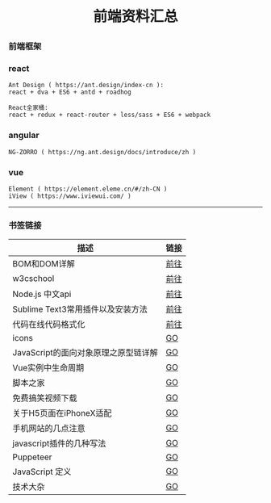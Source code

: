 # <p align='center'>前端资料汇总</p>

### 前端框架
### react
```
Ant Design ( https://ant.design/index-cn ):
react + dva + ES6 + antd + roadhog
```
```
React全家桶:
react + redux + react-router + less/sass + ES6 + webpack  
```
### angular

```
NG-ZORRO ( https://ng.ant.design/docs/introduce/zh )
```
### vue
```
Element ( https://element.eleme.cn/#/zh-CN )
iView ( https://www.iviewui.com/ )
```
 ***
 ### 书签链接

 描述 | 链接
 ---  | --- 
 BOM和DOM详解 | [前往](https://www.jb51.net/article/55851.htm)
 w3cschool | [前往](http://www.w3school.com.cn/)
 Node.js 中文api | [前往](http://nodejs.cn/api/modules.html)
 Sublime Text3常用插件以及安装方法 | [前往](https://www.cnblogs.com/liuchaoH/p/6370008.html) 
 代码在线代码格式化 | [前往](http://tool.oschina.net/codeformat/xml)  
 icons | [GO](https://icomoon.io/app/#/select)
 JavaScript的面向对象原理之原型链详解 | [GO](https://www.cnblogs.com/pompey/p/6675559.html)   
 Vue实例中生命周期 | [GO](https://www.jb51.net/article/122069.htm)
 脚本之家 | [GO](https://www.jb51.net/)
 免费搞笑视频下载 | [GO](http://www.wymp48.com/spe_7_1.html)
 关于H5页面在iPhoneX适配 | [GO](https://www.cnblogs.com/lolDragon/p/7795174.html)
 手机网站的几点注意 | [GO](https://www.haorooms.com/post/phone_web)
 javascript插件的几种写法 | [GO](https://blog.csdn.net/qq_25065257/article/details/74690859)
 Puppeteer | [GO](https://zhaoqize.github.io/puppeteer-api-zh_CN/#/class-Page)
 JavaScript 定义 | [GO](http://javascript.ruanyifeng.com/)       
 技术大杂 | [GO](https://github.com/reactnativecn/react-native-guide#%E5%B7%A5%E5%85%B7)







